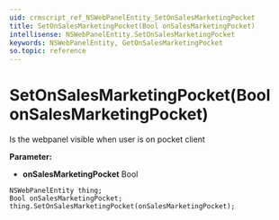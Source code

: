 ```yaml
---
uid: crmscript_ref_NSWebPanelEntity_SetOnSalesMarketingPocket
title: SetOnSalesMarketingPocket(Bool onSalesMarketingPocket)
intellisense: NSWebPanelEntity.SetOnSalesMarketingPocket
keywords: NSWebPanelEntity, GetOnSalesMarketingPocket
so.topic: reference
---
```


# SetOnSalesMarketingPocket(Bool onSalesMarketingPocket)

Is the webpanel visible when user is on pocket client

**Parameter:** 
* **onSalesMarketingPocket** Bool

```crmscript
NSWebPanelEntity thing;
Bool onSalesMarketingPocket;
thing.SetOnSalesMarketingPocket(onSalesMarketingPocket);
```

